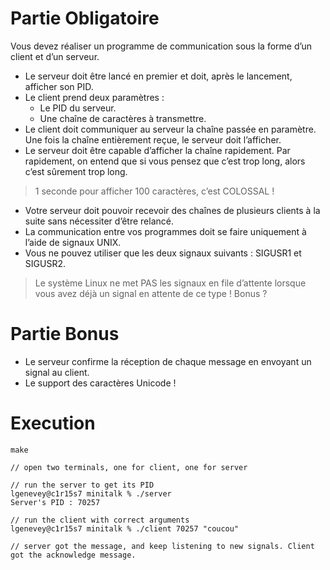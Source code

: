 # Partie Obligatoire
Vous devez réaliser un programme de communication sous la forme d’un client et d’un serveur.
- Le serveur doit être lancé en premier et doit, après le lancement, afficher son PID.
- Le client prend deux paramètres :
  - Le PID du serveur.
  - Une chaîne de caractères à transmettre.
- Le client doit communiquer au serveur la chaîne passée en paramètre. Une fois la chaîne entièrement reçue, le serveur doit l’afficher.
- Le serveur doit être capable d’afficher la chaîne rapidement. Par rapidement, on entend que si vous pensez que c’est trop long, alors c’est sûrement trop long.

> 1 seconde pour afficher 100 caractères, c’est COLOSSAL !

- Votre serveur doit pouvoir recevoir des chaînes de plusieurs clients à la suite sans nécessiter d’être relancé.
- La communication entre vos programmes doit se faire uniquement à l’aide de signaux UNIX.
- Vous ne pouvez utiliser que les deux signaux suivants : SIGUSR1 et SIGUSR2.

> Le système Linux ne met PAS les signaux en file d’attente lorsque vous avez déjà un signal en attente de ce type ! Bonus ?

# Partie Bonus
- Le serveur confirme la réception de chaque message en envoyant un signal au client.
- Le support des caractères Unicode !

# Execution
```
make

// open two terminals, one for client, one for server

// run the server to get its PID
lgenevey@c1r15s7 minitalk % ./server
Server's PID : 70257

// run the client with correct arguments
lgenevey@c1r15s7 minitalk % ./client 70257 "coucou"

// server got the message, and keep listening to new signals. Client got the acknowledge message.
```
